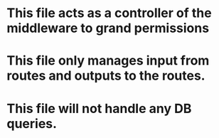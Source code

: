 # This file acts as a controller of the middleware to grand permissions

# This file only manages input from routes and outputs to the routes.

# This file will not handle any DB queries.
